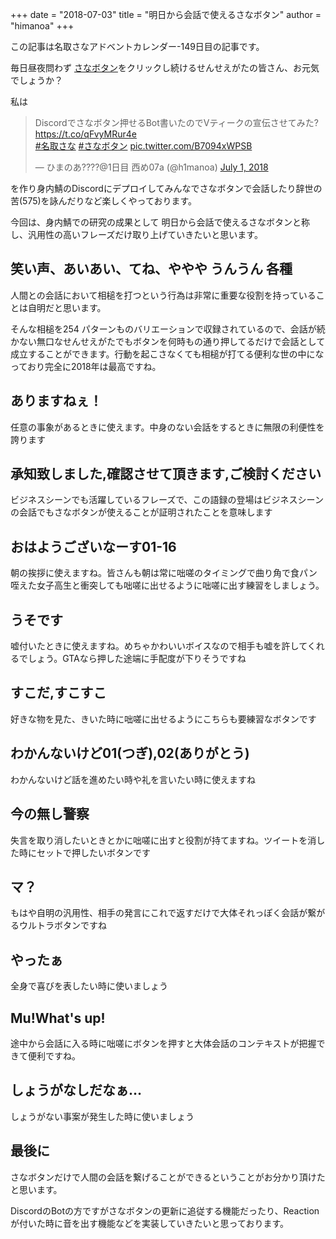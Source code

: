 +++
date = "2018-07-03"
title = "明日から会話で使えるさなボタン"
author = "himanoa"
+++

この記事は名取さなアドベントカレンダー-149日目の記事です。

毎日昼夜問わず [さなボタン](http://sanabutton.ojaru.jp)をクリックし続けるせんせえがたの皆さん、お元気でしょうか？

私は

<blockquote class="twitter-tweet" data-partner="tweetdeck"><p lang="ja" dir="ltr">Discordでさなボタン押せるBot書いたのでVティークの宣伝させてみた? <a href="https://t.co/qFvyMRur4e">https://t.co/qFvyMRur4e</a><br> <a href="https://twitter.com/hashtag/%E5%90%8D%E5%8F%96%E3%81%95%E3%81%AA?src=hash&amp;ref_src=twsrc%5Etfw">#名取さな</a> <a href="https://twitter.com/hashtag/%E3%81%95%E3%81%AA%E3%83%9C%E3%82%BF%E3%83%B3?src=hash&amp;ref_src=twsrc%5Etfw">#さなボタン</a> <a href="https://t.co/B7094xWPSB">pic.twitter.com/B7094xWPSB</a></p>&mdash; ひまのあ????@1日目 西め07a (@h1manoa) <a href="https://twitter.com/h1manoa/status/1013521410537316352?ref_src=twsrc%5Etfw">July 1, 2018</a></blockquote>

を作り身内鯖のDiscordにデプロイしてみんなでさなボタンで会話したり辞世の苦(575)を詠んだりなど楽しくやっております。

今回は、身内鯖での研究の成果として 明日から会話で使えるさなボタンと称し、汎用性の高いフレーズだけ取り上げていきたいと思います。

## 笑い声、あいあい、てね、ややや うんうん 各種

人間との会話において相槌を打つという行為は非常に重要な役割を持っていることは自明だと思います。

そんな相槌を254 パターンものバリエーションで収録されているので、会話が続かない無口なせんせえがたでもボタンを何時もの通り押してるだけで会話として成立することができます。行動を起こさなくても相槌が打てる便利な世の中になっており完全に2018年は最高ですね。

## ありますねぇ！

任意の事象があるときに使えます。中身のない会話をするときに無限の利便性を誇ります

## 承知致しました,確認させて頂きます,ご検討ください

ビジネスシーンでも活躍しているフレーズで、この語録の登場はビジネスシーンの会話でもさなボタンが使えることが証明されたことを意味します

## おはようございなーす01-16

朝の挨拶に使えますね。皆さんも朝は常に咄嗟のタイミングで曲り角で食パン咥えた女子高生と衝突しても咄嗟に出せるように咄嗟に出す練習をしましょう。

## うそです

嘘付いたときに使えますね。めちゃかわいいボイスなので相手も嘘を許してくれるでしょう。GTAなら押した途端に手配度が下りそうですね

## すこだ,すこすこ

好きな物を見た、きいた時に咄嗟に出せるようにこちらも要練習なボタンです

## わかんないけど01(つぎ),02(ありがとう)

わかんないけど話を進めたい時や礼を言いたい時に使えますね

## 今の無し警察

失言を取り消したいときとかに咄嗟に出すと役割が持てますね。ツイートを消した時にセットで押したいボタンです

## マ？

もはや自明の汎用性、相手の発言にこれで返すだけで大体それっぽく会話が繋がるウルトラボタンですね

## やったぁ

全身で喜びを表したい時に使いましょう

## Mu!What's up!

途中から会話に入る時に咄嗟にボタンを押すと大体会話のコンテキストが把握できて便利ですね。

## しょうがなしだなぁ…

しょうがない事案が発生した時に使いましょう

## 最後に

さなボタンだけで人間の会話を繋げることができるということがお分かり頂けたと思います。

DiscordのBotの方ですがさなボタンの更新に追従する機能だったり、Reactionが付いた時に音を出す機能などを実装していきたいと思っております。
